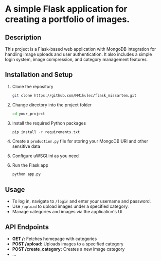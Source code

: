 # A simple Flask application for creating a portfolio of images.

## Description
This project is a Flask-based web application with MongoDB integration for handling image uploads and user authentication. It also includes a simple login system, image compression, and category management features.

## Installation and Setup
1. Clone the repository
   ```bash
   git clone https://github.com/MMikulec/flask_missartem.git
   ```

2. Change directory into the project folder
   ```bash
   cd your_project
   ```

3. Install the required Python packages
   ```bash
   pip install -r requirements.txt
   ```

4. Create a `production.py` file for storing your MongoDB URI and other sensitive data

5. Configure uWSGI.ini as you need

5. Run the Flask app
   ```bash
   python app.py
   ```

## Usage
- To log in, navigate to `/login` and enter your username and password.
- Use `/upload` to upload images under a specified category.
- Manage categories and images via the application's UI.

## API Endpoints
- **GET /:** Fetches homepage with categories
- **POST /upload:** Uploads images to a specified category
- **POST /create_category:** Creates a new image category
- ...
